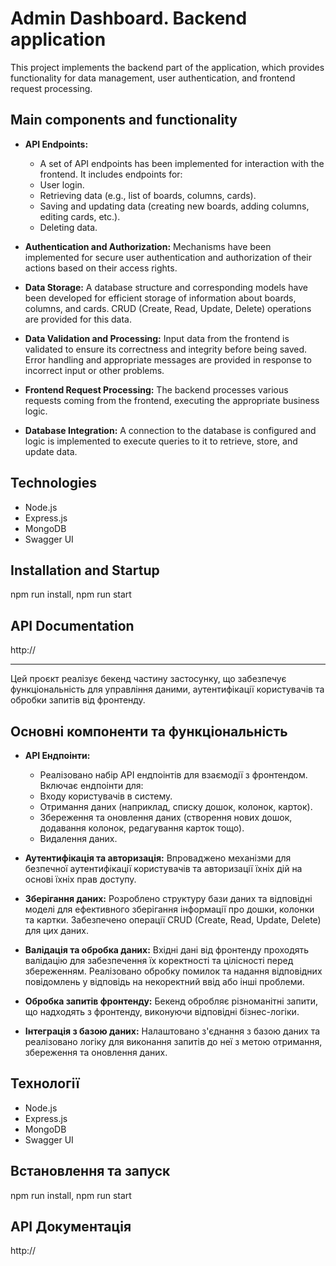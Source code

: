# Admin Dashboard. Backend application

This project implements the backend part of the application, which provides functionality for data management, user authentication, and frontend request processing.

## Main components and functionality

- **API Endpoints:**

  - A set of API endpoints has been implemented for interaction with the frontend. It includes endpoints for:
  - User login.
  - Retrieving data (e.g., list of boards, columns, cards).
  - Saving and updating data (creating new boards, adding columns, editing cards, etc.).
  - Deleting data.

- **Authentication and Authorization:** Mechanisms have been implemented for secure user authentication and authorization of their actions based on their access rights.

- **Data Storage:** A database structure and corresponding models have been developed for efficient storage of information about boards, columns, and cards. CRUD (Create, Read, Update, Delete) operations are provided for this data.

- **Data Validation and Processing:** Input data from the frontend is validated to ensure its correctness and integrity before being saved. Error handling and appropriate messages are provided in response to incorrect input or other problems.

- **Frontend Request Processing:** The backend processes various requests coming from the frontend, executing the appropriate business logic.

- **Database Integration:** A connection to the database is configured and logic is implemented to execute queries to it to retrieve, store, and update data.

## Technologies

- Node.js
- Express.js
- MongoDB
- Swagger UI

## Installation and Startup

npm run install, npm run start

## API Documentation

http://

---

Цей проєкт реалізує бекенд частину застосунку, що забезпечує функціональність для управління даними, аутентифікації користувачів та обробки запитів від фронтенду.

## Основні компоненти та функціональність

- **API Ендпоінти:**

  - Реалізовано набір API ендпоінтів для взаємодії з фронтендом. Включає ендпоінти для:
  - Входу користувачів в систему.
  - Отримання даних (наприклад, списку дошок, колонок, карток).
  - Збереження та оновлення даних (створення нових дошок, додавання колонок, редагування карток тощо).
  - Видалення даних.

- **Аутентифікація та авторизація:** Впроваджено механізми для безпечної аутентифікації користувачів та авторизації їхніх дій на основі їхніх прав доступу.

- **Зберігання даних:** Розроблено структуру бази даних та відповідні моделі для ефективного зберігання інформації про дошки, колонки та картки. Забезпечено операції CRUD (Create, Read, Update, Delete) для цих даних.

- **Валідація та обробка даних:** Вхідні дані від фронтенду проходять валідацію для забезпечення їх коректності та цілісності перед збереженням. Реалізовано обробку помилок та надання відповідних повідомлень у відповідь на некоректний ввід або інші проблеми.

- **Обробка запитів фронтенду:** Бекенд обробляє різноманітні запити, що надходять з фронтенду, виконуючи відповідні бізнес-логіки.

- **Інтеграція з базою даних:** Налаштовано з'єднання з базою даних та реалізовано логіку для виконання запитів до неї з метою отримання, збереження та оновлення даних.

## Технології

- Node.js
- Express.js
- MongoDB
- Swagger UI

## Встановлення та запуск

npm run install, npm run start

## API Документація

http://

